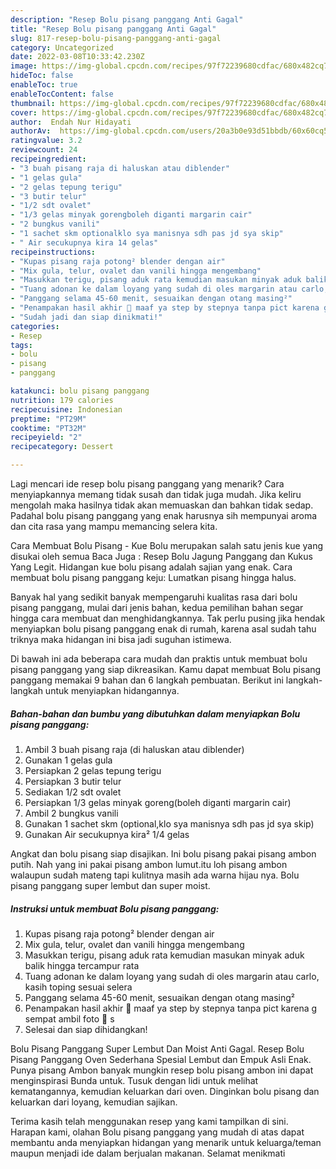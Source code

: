 ```yaml
---
description: "Resep Bolu pisang panggang Anti Gagal"
title: "Resep Bolu pisang panggang Anti Gagal"
slug: 817-resep-bolu-pisang-panggang-anti-gagal
category: Uncategorized
date: 2022-03-08T10:33:42.230Z
image: https://img-global.cpcdn.com/recipes/97f72239680cdfac/680x482cq70/bolu-pisang-panggang-foto-resep-utama.jpg
hideToc: false
enableToc: true
enableTocContent: false
thumbnail: https://img-global.cpcdn.com/recipes/97f72239680cdfac/680x482cq70/bolu-pisang-panggang-foto-resep-utama.jpg
cover: https://img-global.cpcdn.com/recipes/97f72239680cdfac/680x482cq70/bolu-pisang-panggang-foto-resep-utama.jpg
author:  Endah Nur Hidayati
authorAv:  https://img-global.cpcdn.com/users/20a3b0e93d51bbdb/60x60cq50/avatar.jpg
ratingvalue: 3.2
reviewcount: 24
recipeingredient:
- "3 buah pisang raja di haluskan atau diblender"
- "1 gelas gula"
- "2 gelas tepung terigu"
- "3 butir telur"
- "1/2 sdt ovalet"
- "1/3 gelas minyak gorengboleh diganti margarin cair"
- "2 bungkus vanili"
- "1 sachet skm optionalklo sya manisnya sdh pas jd sya skip"
- " Air secukupnya kira 14 gelas"
recipeinstructions:
- "Kupas pisang raja potong² blender dengan air"
- "Mix gula, telur, ovalet dan vanili hingga mengembang"
- "Masukkan terigu, pisang aduk rata kemudian masukan minyak aduk balik hingga tercampur rata"
- "Tuang adonan ke dalam loyang yang sudah di oles margarin atau carlo, kasih toping sesuai selera"
- "Panggang selama 45-60 menit, sesuaikan dengan otang masing²"
- "Penampakan hasil akhir 🤭 maaf ya step by stepnya tanpa pict karena g sempat ambil foto 🙏 s"
- "Sudah jadi dan siap dinikmati!"
categories:
- Resep
tags:
- bolu
- pisang
- panggang

katakunci: bolu pisang panggang 
nutrition: 179 calories
recipecuisine: Indonesian
preptime: "PT29M"
cooktime: "PT32M"
recipeyield: "2"
recipecategory: Dessert

---
```



Lagi mencari ide resep bolu pisang panggang yang menarik? Cara menyiapkannya memang tidak susah dan tidak juga mudah. Jika keliru mengolah maka hasilnya tidak akan memuaskan dan bahkan tidak sedap. Padahal bolu pisang panggang yang enak harusnya sih mempunyai aroma dan cita rasa yang mampu memancing selera kita.


Cara Membuat Bolu Pisang - Kue Bolu merupakan salah satu jenis kue yang disukai oleh semua Baca Juga : Resep Bolu Jagung Panggang dan Kukus Yang Legit. Hidangan kue bolu pisang adalah sajian yang enak. Cara membuat bolu pisang panggang keju: Lumatkan pisang hingga halus.

Banyak hal yang sedikit banyak mempengaruhi kualitas rasa dari bolu pisang panggang, mulai dari jenis bahan, kedua pemilihan bahan segar hingga cara membuat dan menghidangkannya. Tak perlu pusing jika hendak menyiapkan bolu pisang panggang enak di rumah, karena asal sudah tahu triknya maka hidangan ini bisa jadi suguhan istimewa.


Di bawah ini ada beberapa cara mudah dan praktis untuk membuat bolu pisang panggang yang siap dikreasikan. Kamu dapat membuat Bolu pisang panggang memakai 9 bahan dan 6 langkah pembuatan. Berikut ini langkah-langkah untuk menyiapkan hidangannya.

<!--inarticleads1-->

##### Bahan-bahan dan bumbu yang dibutuhkan dalam menyiapkan Bolu pisang panggang:

1. Ambil 3 buah pisang raja (di haluskan atau diblender)
1. Gunakan 1 gelas gula
1. Persiapkan 2 gelas tepung terigu
1. Persiapkan 3 butir telur
1. Sediakan 1/2 sdt ovalet
1. Persiapkan 1/3 gelas minyak goreng(boleh diganti margarin cair)
1. Ambil 2 bungkus vanili
1. Gunakan 1 sachet skm (optional,klo sya manisnya sdh pas jd sya skip)
1. Gunakan  Air secukupnya kira² 1/4 gelas


Angkat dan bolu pisang siap disajikan. Ini bolu pisang pakai pisang ambon putih. Nah yang ini pakai pisang ambon lumut.itu loh pisang ambon walaupun sudah mateng tapi kulitnya masih ada warna hijau nya. Bolu pisang panggang super lembut dan super moist. 

<!--inarticleads2-->

##### Instruksi untuk membuat Bolu pisang panggang:

1. Kupas pisang raja potong² blender dengan air
1. Mix gula, telur, ovalet dan vanili hingga mengembang
1. Masukkan terigu, pisang aduk rata kemudian masukan minyak aduk balik hingga tercampur rata
1. Tuang adonan ke dalam loyang yang sudah di oles margarin atau carlo, kasih toping sesuai selera
1. Panggang selama 45-60 menit, sesuaikan dengan otang masing²
1. Penampakan hasil akhir 🤭 maaf ya step by stepnya tanpa pict karena g sempat ambil foto 🙏 s
1. Selesai dan siap dihidangkan!

Bolu Pisang Panggang Super Lembut Dan Moist Anti Gagal. Resep Bolu Pisang Panggang Oven Sederhana Spesial Lembut dan Empuk Asli Enak. Punya pisang Ambon banyak mungkin resep bolu pisang ambon ini dapat menginspirasi Bunda untuk. Tusuk dengan lidi untuk melihat kematangannya, kemudian keluarkan dari oven. Dinginkan bolu pisang dan keluarkan dari loyang, kemudian sajikan. 

Terima kasih telah menggunakan resep yang kami tampilkan di sini. Harapan kami, olahan Bolu pisang panggang yang mudah di atas dapat membantu anda menyiapkan hidangan yang menarik untuk keluarga/teman maupun menjadi ide dalam berjualan makanan. Selamat menikmati

